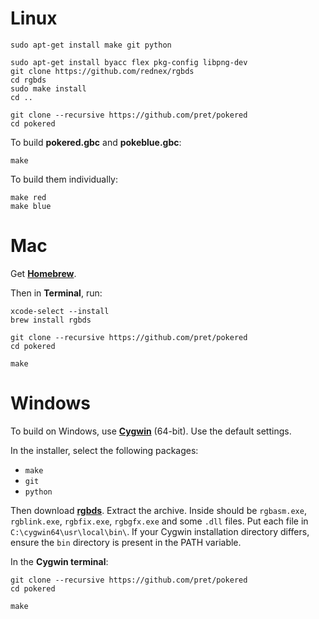 # Linux

	sudo apt-get install make git python

	sudo apt-get install byacc flex pkg-config libpng-dev
	git clone https://github.com/rednex/rgbds
	cd rgbds
	sudo make install
	cd ..

	git clone --recursive https://github.com/pret/pokered
	cd pokered

To build **pokered.gbc** and **pokeblue.gbc**:

	make

To build them individually:

	make red
	make blue


# Mac

Get [**Homebrew**](http://brew.sh/).

Then in **Terminal**, run:

	xcode-select --install
	brew install rgbds

	git clone --recursive https://github.com/pret/pokered
	cd pokered

	make


# Windows

To build on Windows, use [**Cygwin**](http://cygwin.com/install.html) (64-bit). Use the default settings.

In the installer, select the following packages:
- `make`
- `git`
- `python`

Then download [**rgbds**](https://github.com/bentley/rgbds/releases).
Extract the archive. Inside should be `rgbasm.exe`, `rgblink.exe`, `rgbfix.exe`, `rgbgfx.exe` and some `.dll` files. Put each file in `C:\cygwin64\usr\local\bin\`. If your Cygwin installation directory differs, ensure the `bin` directory is present in the PATH variable.

In the **Cygwin terminal**:

	git clone --recursive https://github.com/pret/pokered
	cd pokered

	make
